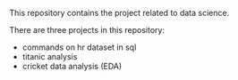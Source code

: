 This repository contains the project related to data science.

There are three projects in this repository:
 -  commands on hr dataset in sql
 -  titanic analysis
 -  cricket data analysis (EDA)

